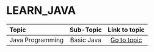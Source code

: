 # LEARN_JAVA

Topic | Sub-Topic | Link to topic
:-- | :--: | :--: 
Java Programming | Basic Java | [Go to topic](./BASICS)